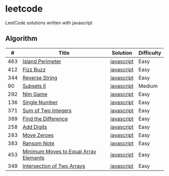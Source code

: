 # leetcode
LeetCode solutions written with javascript

## Algorithm

| # | Title | Solution | Difficulty |
|---| ----- | -------- | ---------- |
|463| [Island Perimeter](https://leetcode.com/problems/island-perimeter/) | [javascript](./algorithm/islandPerimeter.js) | Easy |
|412| [Fizz Buzz](https://leetcode.com/problems/fizz-buzz) | [javascript](./algorithm/fizzBuzz.js) | Easy |
|344| [Reverse String](https://leetcode.com/problems/reverse-string) | [javascript](./algorithm/reverseString.js) | Easy |
|90 | [Subsets II](https://leetcode.com/problems/subsets-ii/) | [javascript](./algorithm/subsetsWithDup.js) | Medium |
|292| [Nim Game](https://leetcode.com/problems/nim-game) | [javascript](./algorithm/canWinNim.js) | Easy |
|136| [Single Number](https://leetcode.com/problems/single-number/) | [javascript](./algorithm/singleNumber.js) | Easy |
|371| [Sum of Two Integers](https://leetcode.com/problems/sum-of-two-integers/) | [javascript](./algorithm/getSum.js) | Easy |
|389| [Find the Difference](https://leetcode.com/problems/find-the-difference/) | [javascript](./algorithm/findTheDifference.js) | Easy |
|258| [Add Digits](https://leetcode.com/problems/add-digits/) | [javascript](./algorithm/addDigits.js) | Easy |
|283| [Move Zeroes](https://leetcode.com/problems/move-zeroes/) | [javascript](./algorithm/moveZeroes.js) | Easy |
|383| [Ransom Note](https://leetcode.com/problems/ransom-note/) | [javascript](./algorithm/canConstruct.js) | Easy |
|453| [Minimum Moves to Equal Array Elements](https://leetcode.com/problems/minimum-moves-to-equal-array-elements/) | [javascript](./algorithm/minMoves.js) | Easy |
|349| [Intersection of Two Arrays](https://leetcode.com/problems/intersection-of-two-arrays/) | [javascript](./algorithm/intersection.js) | Easy |